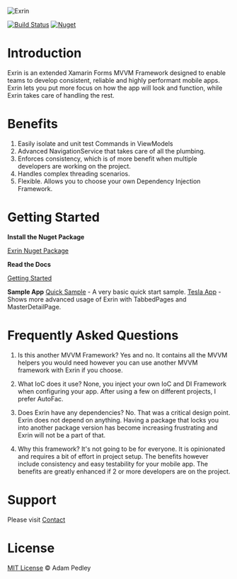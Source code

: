 ﻿
![Exrin](http://exrin.azurewebsites.net/wp-content/uploads/2016/03/exrin_128.png)

[![Build Status](https://travis-ci.org/exrin/Exrin.svg?branch=master)](https://travis-ci.org/exrin/Exrin)
[![Nuget](https://img.shields.io/nuget/v/Exrin.svg?style=flat-square)](https://www.nuget.org/packages/Exrin) 

# Introduction

Exrin is an extended Xamarin Forms MVVM Framework designed to enable teams to develop consistent, reliable and highly performant mobile apps. Exrin lets you put more focus on how the app will look and function, while Exrin takes care of handling the rest.

# Benefits

1. Easily isolate and unit test Commands in ViewModels
2. Advanced NavigationService that takes care of all the plumbing.
3. Enforces consistency, which is of more benefit when multiple developers are working on the project.
4. Handles complex threading scenarios.
5. Flexible. Allows you to choose your own Dependency Injection Framework.

# Getting Started

**Install the Nuget Package**

[Exrin Nuget Package](https://www.nuget.org/packages/Exrin/)

**Read the Docs**

[Getting Started](http://docs.exrin.net/)

**Sample App**
[Quick Sample](https://github.com/exrin/ExrinSample) - A very basic quick start sample.
[Tesla App](https://github.com/adamped/Tesla-Mobile-App) - Shows more advanced usage of Exrin with TabbedPages and MasterDetailPage.

# Frequently Asked Questions

1. Is this another MVVM Framework?
Yes and no. It contains all the MVVM helpers you would need however you can use another MVVM framework with Exrin if you choose.

2. What IoC does it use?
None, you inject your own IoC and DI Framework when configuring your app. After using a few on different projects, I prefer AutoFac.

3. Does Exrin have any dependencies?
No. That was a critical design point. Exrin does not depend on anything. Having a package that locks you into another package version has become increasing frustrating and Exrin will not be a part of that.

4. Why this framework?
It's not going to be for everyone. It is opinionated and requires a bit of effort in project setup. The benefits however include consistency and easy testability for your mobile app. The benefits are greatly enhanced if 2 or more developers are on the project.

# Support

Please visit [Contact](http://xamarinhelp.com/contact/)

# License

[MIT License](https://github.com/adamped/exrin/blob/master/LICENSE) © Adam Pedley
